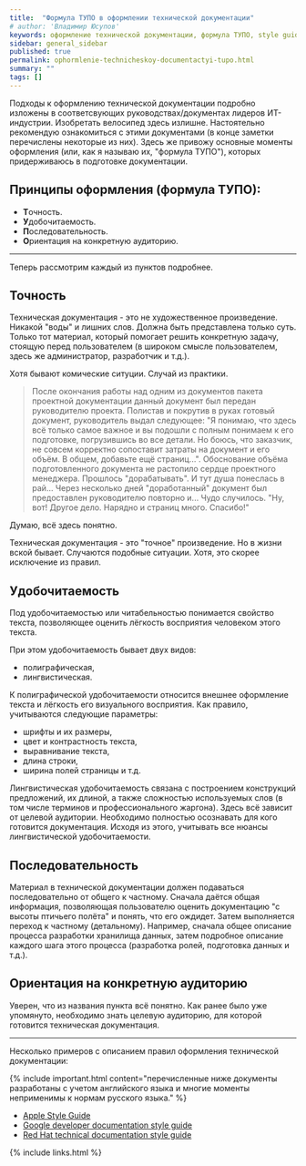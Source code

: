 ```yaml
---
title:  "Формула ТУПО в оформлении технической документации"
# author: 'Владимир Юсупов'
keywords: оформление технической документации, формула ТУПО, style guide, developer documentation style guide, технический писатель москва
sidebar: general_sidebar
published: true
permalink: ophormlenie-technicheskoy-documentactyi-tupo.html
summary: ""
tags: []
---
```


Подходы к оформлению технической документации подробно изложены в соответсвующих руководствах/документах лидеров ИТ-индустрии. Изобретать велосипед здесь излишне. Настоятельно рекомендую ознакомиться с этими документами (в конце заметки перечислены некоторые из них). 
Здесь же привожу основные моменты оформления (или, как я называю их, "формула ТУПО"), которых придерживаюсь в подготовке документации.

## Принципы оформления (формула ТУПО):

- **Т**очность.
- **У**добочитаемость.
- **П**оследовательность.
- **О**риентация на конкретную аудиторию.

***

Теперь рассмотрим каждый из пунктов подробнее.

## Точность

Техническая документация - это не художественное произведение. Никакой "воды" и лишних слов. Должна быть представлена только суть. Только тот материал, который помогает решить конкретную задачу, стоящую перед пользователем (в широком смысле пользователем, здесь же администратор, разработчик и т.д.). 

Хотя бывают комические ситуции. Случай из практики.

> После окончания работы над одним из документов пакета проектной документации данный документ был передан руководителю проекта. Полистав и покрутив в руках готовый документ, руководитель выдал следующее: "Я понимаю, что здесь всё только самое важное и вы подошли с полным понимаем к его подготовке, погрузившись во все детали. Но боюсь, что заказчик, не совсем корректно сопоставит затраты на документ и его объём. В общем, добавьте ещё страниц...". Обоснование объёма подготовленного документа не растопило сердце проектного менеджера. Прошлось "дорабатывать". И тут душа понеслась в рай... Через несколько дней "доработанный" документ был предоставлен руководителю повторно и... Чудо случилось. "Ну, вот! Другое дело. Нарядно и страниц много. Спасибо!"

Думаю, всё здесь понятно.

Техническая документация - это "точное" произведение. Но в жизни вской бывает. Случаются подобные ситуации. Хотя, это скорее исключение из правил.

## Удобочитаемость

Под удобочитаемостью или читабельностью понимается свойство текста, позволяющее оценить лёгкость восприятия человеком этого текста.

При этом удобочитаемость бывает двух видов:

- полиграфическая,
- лингвистическая.

К полиграфической удобочитаемости относится внешнее оформление текста и лёгкость его визуального восприятия. Как правило, учитываются следующие параметры: 

- шрифты и их размеры,
- цвет и контрастность текста,
- выравнивание текста,
- длина строки,
- ширина полей страницы и т.д.

Лингвистическая удобочитаемость связана с построением конструкций предложений, их длиной, а также сложностью используемых слов (в том числе терминов и профессионального жаргона). Здесь всё зависит от целевой аудитории. Необходимо полностью осознавать для кого готовится документация. Исходя из этого, учитывать все нюансы лингвистической удобочитаемости.

## Последовательность

Материал в технической документации должен подаваться последовательно от общего к частному. Сначала даётся общая информация, позволяющая пользователю оценить документацию "с высоты птичьего полёта" и понять, что его ождидет. Затем выполняется переход к частному (детальному). Например, сначала общее описание процесса разработки хранилища данных, затем подробное описание каждого шага этого процесса (разработка ролей, подготовка данных и т.д.).

## Ориентация на конкретную аудиторию

Уверен, что из названия пункта всё понятно. Как ранее было уже упомянуто, необходимо знать целевую аудиторию, для которой готовится техническая документация.

***

Несколько примеров с описанием правил оформления технической документации:

{% include important.html content="перечисленные ниже документы разработаны с учетом английского языка и многие моменты неприменимы к нормам русского языка." %}

- [Apple Style Guide](https://help.apple.com/applestyleguide/)
- [Google developer documentation style guide](https://developers.google.com/style)
- [Red Hat technical documentation style guide](https://stylepedia.net/)

{% include links.html %}
